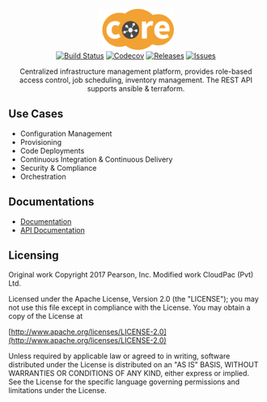 <p align="center">
  <img src="packaging/img/cloudcore.png?raw=true" alt="CloudCore: An Automation Platform" width="150">
  <br>
  <a href="https://travis-ci.org/cloudpac/cloudcore"><img src="https://travis-ci.org/cloudpac/cloudcore.svg?branch=master" alt="Build Status"></a>
  <a href="https://codecov.io/gh/cloudpac/cloudcore"><img src="https://codecov.io/gh/cloudpac/cloudcore/branch/master/graph/badge.svg" alt="Codecov"></a>
  <a href="https://github.com/cloudpac/cloudcore/releases/latest"><img src="https://img.shields.io/github/release/cloudpac/cloudcore.svg" alt="Releases"></a>
  <a href="https://github.com/cloudpac/cloudcore/issues"><img src="https://img.shields.io/github/issues/cloudpac/cloudcore.svg" alt="Issues"></a>
</p>
<p align="center">Centralized infrastructure management platform, provides role-based access control, job scheduling, inventory management. The REST API supports ansible & terraform.</p>

Use Cases
------------

- Configuration Management
- Provisioning
- Code Deployments
- Continuous Integration & Continuous Delivery
- Security & Compliance
- Orchestration

Documentations
--------------

- [Documentation](https://cloudpac.github.io/cloudcore-doc)
- [API Documentation](https://cloudpac.github.io/cloudcore-api-v1)

Licensing
---------

Original work Copyright 2017 Pearson, Inc.
Modified work CloudPac (Pvt) Ltd.

Licensed under the Apache License, Version 2.0 (the "LICENSE"); you may not use this file except in compliance with the License. You may obtain a copy of the License at

[http://www.apache.org/licenses/LICENSE-2.0](http://www.apache.org/licenses/LICENSE-2.0)

Unless required by applicable law or agreed to in writing, software distributed under the License is distributed on an "AS IS" BASIS, WITHOUT WARRANTIES OR CONDITIONS OF ANY KIND, either express or implied. See the License for the specific language governing permissions and limitations under the License.